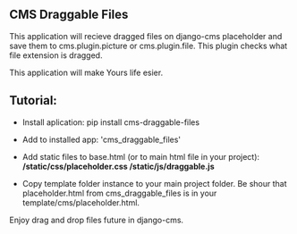 ## CMS Draggable Files

This application will recieve dragged files on django-cms placeholder and save them to cms.plugin.picture or cms.plugin.file. This plugin checks what file extension is dragged.

This application will make Yours life esier.

## Tutorial:
- Install aplication:
pip install cms-draggable-files

- Add to installed app:
'cms_draggable_files'

- Add static files to base.html (or to main html file in your project):
**/static/css/placeholder.css
/static/js/draggable.js**

- Copy template folder instance to your main project folder. Be shour that placeholder.html from cms_draggable_files is in your template/cms/placeholder.html.

Enjoy drag and drop files future in django-cms.





